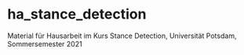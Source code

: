# ha_stance_detection
Material für Hausarbeit im Kurs Stance Detection, Universität Potsdam, Sommersemester 2021
